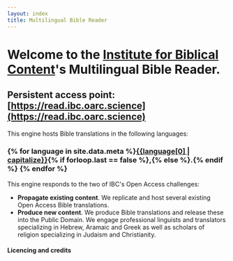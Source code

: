```yaml
---
layout: index
title: Multilingual Bible Reader
---
```


# Welcome to the [Institute for Biblical Content](https://ibc.oarc.science)'s Multilingual Bible Reader.

## Persistent access point: [https://read.ibc.oarc.science](https://read.ibc.oarc.science)

This engine hosts Bible translations in the following languages:

### {% for language in site.data.meta %}[{{language[0] | capitalize}}](/{{language[0]}}){% if forloop.last == false %},{% else %}.{% endif %}  {% endfor %} 

This engine responds to the two of IBC's Open Access challenges:
 - **Propagate existing content**. We replicate and host several existing Open Access Bible translations.
 - **Produce new content**. We produce Bible translations and release these into the Public Domain. We engage professional linguists and translators specializing in Hebrew, Aramaic and Greek as well as scholars of religion specializing in Judaism and Christianity.

#### Licencing and credits

<br><br><br>
